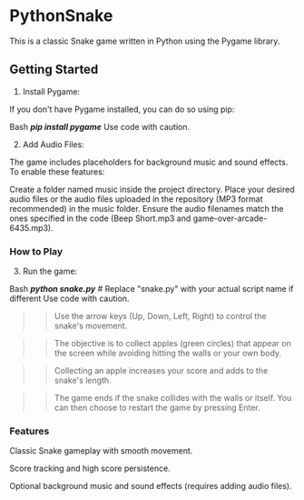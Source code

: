 # PythonSnake

This is a classic Snake game written in Python using the Pygame library.

## Getting Started

1. Install Pygame:

If you don't have Pygame installed, you can do so using pip:

Bash
***pip install pygame***
Use code with caution.

2. Add Audio Files:

The game includes placeholders for background music and sound effects. To enable these features:

Create a folder named music inside the project directory.
Place your desired audio files or the audio files uploaded in the repository (MP3 format recommended) in the music folder.
Ensure the audio filenames match the ones specified in the code (Beep Short.mp3 and game-over-arcade-6435.mp3).

### How to Play

3. Run the game:

Bash
***python snake.py***  # Replace "snake.py" with your actual script name if different
Use code with caution.

>> Use the arrow keys (Up, Down, Left, Right) to control the snake's movement.

>> The objective is to collect apples (green circles) that appear on the screen while avoiding hitting the walls or your own body.

>> Collecting an apple increases your score and adds to the snake's length.

>> The game ends if the snake collides with the walls or itself. You can then choose to restart the game by pressing Enter.

### Features
Classic Snake gameplay with smooth movement.

Score tracking and high score persistence.

Optional background music and sound effects (requires adding audio files).
